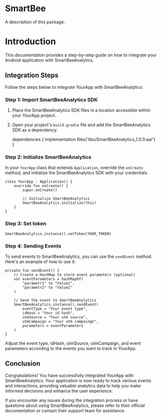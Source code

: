 # SmartBee

A description of this package.


Introduction
============

This documentation provides a step-by-step guide on how to integrate your Android application with SmartBeeAnalytics.

Integration Steps
-----------------

Follow the steps below to integrate YourApp with SmartBeeAnalytics:

### Step 1: Import SmartBeeAnalytics SDK

1.  Place the SmartBeeAnalytics SDK files in a location accessible within your YourApp project.
2.  Open your project's `build.gradle` file and add the SmartBeeAnalytics SDK as a dependency.

    
    dependencies {
        implementation files('libs/SmartBeeAnalytics_1.0.0.aar')
    }
        

### Step 2: Initialize SmartBeeAnalytics

In your `YourApp` class that extends `Application`, override the `onCreate` method, and initialize the SmartBeeAnalytics SDK with your credentials.

    
    class YourApp : Application() {
        override fun onCreate() {
            super.onCreate()
    
            // Initialize SmartBeeAnalytics
            SmartBeeAnalytics.initialize(this)
        }
    }
        

### Step 3: Set token

    
    SmartBeeAnalytics.instance().setToken(YOUR_TOKEN)
        

### Step 4: Sending Events

To send events to SmartBeeAnalytics, you can use the `sendEvent` method. Here's an example of how to use it:

    
    private fun sendEvent() {
        // Create a HashMap to store event parameters (optional)
        val eventParameters = hashMapOf(
            "parametr1" to "Value1",
            "parametr2" to "Value2"
        )
    
        // Send the event to SmartBeeAnalytics
        SmartBeeAnalytics.instance().sendEvent(
            eventType = "Your event type",
            idHash = "Your id hash",
            utmSource = "Your utm source",
            utmCampaign = "Your utm campaingn",
            parameters = eventParameters
        )
    }
        

Adjust the event type, idHash, utmSource, utmCampaign, and event parameters according to the events you want to track in YourApp.

Conclusion
----------

Congratulations! You have successfully integrated YourApp with SmartBeeAnalytics. Your application is now ready to track various events and interactions, providing valuable analytics data to help you make informed decisions and enhance the user experience.

If you encounter any issues during the integration process or have questions about using SmartBeeAnalytics, please refer to their official documentation or contact their support team for assistance.
